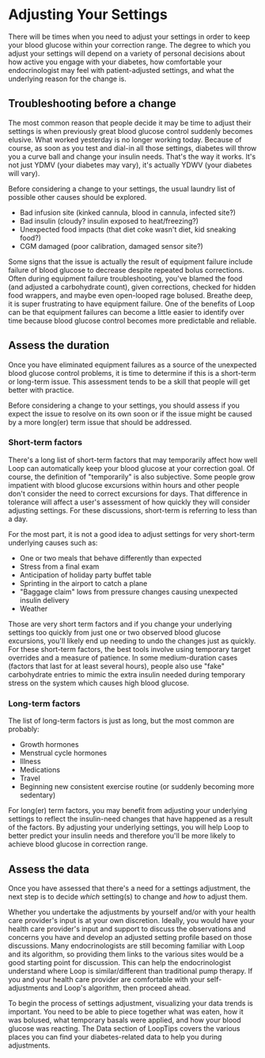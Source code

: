 # Adjusting Your Settings

There will be times when you need to adjust your settings in order to keep your blood glucose within your correction range. The degree to which you adjust your settings will depend on a variety of personal decisions about how active you engage with your diabetes, how comfortable your endocrinologist may feel with patient-adjusted settings, and what the underlying reason for the change is.

## Troubleshooting before a change

The most common reason that people decide it may be time to adjust their settings is when previously great blood glucose control suddenly becomes elusive. What worked yesterday is no longer working today. Because of course, as soon as you test and dial-in all those settings, diabetes will throw you a curve ball and change your insulin needs. That's the way it works. It's not just YDMV (your diabetes may vary), it's actually YDWV (your diabetes will vary).

Before considering a change to your settings, the usual laundry list of possible other causes should be explored.

* Bad infusion site (kinked cannula, blood in cannula, infected site?)
* Bad insulin (cloudy? insulin exposed to heat/freezing?)
* Unexpected food impacts (that diet coke wasn't diet, kid sneaking food?)
* CGM damaged (poor calibration, damaged sensor site?)

Some signs that the issue is actually the result of equipment failure include failure of blood glucose to decrease despite repeated bolus corrections. Often during equipment failure troubleshooting, you've blamed the food (and adjusted a carbohydrate count), given corrections, checked for hidden food wrappers, and maybe even open-looped rage bolused.  Breathe deep, it is super frustrating to have equipment failure. One of the benefits of Loop can be that equipment failures can become a little easier to identify over time because blood glucose control becomes more predictable and reliable.

## Assess the duration
Once you have eliminated equipment failures as a source of the unexpected blood glucose control problems, it is time to determine if this is a short-term or long-term issue. This assessment tends to be a skill that people will get better with practice. 

Before considering a change to your settings, you should assess if you expect the issue to resolve on its own soon or if the issue might be caused by a more long(er) term issue that should be addressed.

### Short-term factors

 There's a long list of short-term factors that may temporarily affect how well Loop can automatically keep your blood glucose at your correction goal. Of course, the definition of "temporarily" is also subjective. Some people grow impatient with blood glucose excursions within hours and other people don't consider the need to correct excursions for days. That difference in tolerance will affect a user's assessment of how quickly they will consider adjusting settings. For these discussions, short-term is referring to less than a day.
 
 For the most part, it is not a good idea to adjust settings for very short-term underlying causes such as:
 
 * One or two meals that behave differently than expected
 * Stress from a final exam
 * Anticipation of holiday party buffet table
 * Sprinting in the airport to catch a plane
 * "Baggage claim" lows from pressure changes causing unexpected insulin delivery
 * Weather
 
 Those are very short term factors and if you change your underlying settings too quickly from just one or two observed blood glucose excursions, you'll likely end up needing to undo the changes just as quickly. For these short-term factors, the best tools involve using temporary target overrides and a measure of patience. In some medium-duration cases (factors that last for at least several hours), people also use "fake" carbohydrate entries to mimic the extra insulin needed during temporary stress on the system which causes high blood glucose. 

### Long-term factors

The list of long-term factors is just as long, but the most common are probably:

* Growth hormones
* Menstrual cycle hormones
* Illness
* Medications
* Travel
* Beginning new consistent exercise routine (or suddenly becoming more sedentary)

For long(er) term factors, you may benefit from adjusting your underlying settings to reflect the insulin-need changes that have happened as a result of the factors.  By adjusting your underlying settings, you will help Loop to better predict your insulin needs and therefore you'll be more likely to achieve blood glucose in correction range.

## Assess the data

Once you have assessed that there's a need for a settings adjustment, the next step is to decide *which* setting(s) to change and *how* to adjust them.

Whether you undertake the adjustments by yourself and/or with your health care provider's input is at your own discretion. Ideally, you would have your health care provider's input and support to discuss the observations and concerns you have and develop an adjusted setting profile based on those discussions. Many endocrinologists are still becoming familiar with Loop and its algorithm, so providing them links to the various sites would be a good starting point for discussion. This can help the endocrinologist understand where Loop is similar/different than traditional pump therapy. If you and your health care provider are comfortable with your self-adjustments and Loop's algorithm, then proceed ahead.

To begin the process of settings adjustment, visualizing your data trends is important. You need to be able to piece together what was eaten, how it was bolused, what temporary basals were applied, and how your blood glucose was reacting. The Data section of LoopTips covers the various places you can find your diabetes-related data to help you during adjustments.

